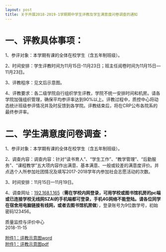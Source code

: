 ```yaml
---
layout: post
title: 关于开展2018-2019-1学期期中学生评教及学生满意度问卷调查的通知
---
```


<!--more-->

# 一、评教具体事项：

1、参评对象：本学期有课的全体在校学生（含五年制班级）。

2、时间安排：学生评教时间为11月15日-11月23日；班主任阅卷时间为11月15日—11月23日。

3、评教程序：见文后示意图。

4、评教要求：各二级学院自行组织学生评教，学院不统一安排时间和机房。请各学院加强组织管理，确保平均参评率达到90%以上。评教过程中，质控中心将动态统计班级参评情况并及时反馈到各学院。评教结束后，将在CRP公布各院系的最终参评率。

# 二、学生满意度问卷调查：

1、参评对象：本学期有课的全体在校学生（含五年制班级）。

2、调查内容：调查内容：针对“读书育人”、“学生工作”、“教学管理”、“后勤服务”、“课程教学”五大项内容作出满意、基本满意、一般或较差的满意度评价。并点选个人所参加社团情况及填写2017-2018学年内参加社会志愿活动的次数。

3、时间安排：11月15日—11月19日。

4、调查网址：[192.168.1.165](http://192.168.1.165/stufc/login/logindex)（**需在学校内网登录，可用学校或图书馆机房的pc端或已连接学校无线网SZAI的手机端都可登录，手机4G网络不能登陆。请各位同学在宿舍用电脑链接有线网，或者去图书馆机房做**），登录账号为9位数学号，初始密码123456。

质量监控与评价中心    
2018-11-15

[附件1：评教示意图word](https://share.weiyun.com/5soIUk2)    
[附件1：评教示意图pdf](https://share.weiyun.com/518675y)
